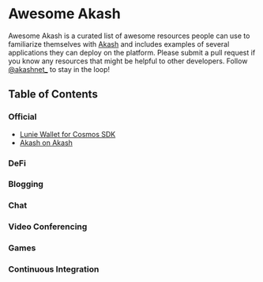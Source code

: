 # Awesome Akash

Awesome Akash is a curated list of awesome resources people can use to familiarize themselves with [Akash](https://akash.network) and includes examples of several applications they can deploy on the platform. Please submit a pull request if you know any resources that might be helpful to other developers. Follow [@akashnet\_](https://twitter.com/akashnet_) to stay in the loop!

## Table of Contents

### Official

- [Lunie Wallet for Cosmos SDK](https://docs.akash.network/guides/deploy)
- [Akash on Akash](https://github.com/ovrclk/akash-on-akash)

### DeFi

### Blogging

### Chat

### Video Conferencing

### Games

### Continuous Integration
